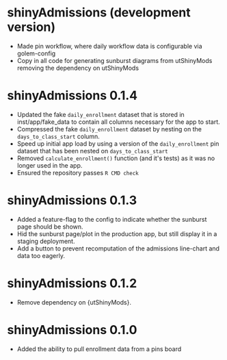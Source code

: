 # shinyAdmissions (development version)

* Made pin workflow, where daily workflow data is configurable via golem-config
* Copy in all code for generating sunburst diagrams from utShinyMods removing the dependency on
  utShinyMods

# shinyAdmissions 0.1.4

* Updated the fake `daily_enrollment` dataset that is stored in inst/app/fake_data to contain all
  columns necessary for the app to start.
* Compressed the fake `daily_enrollment` dataset by nesting on the `days_to_class_start` column.
* Speed up initial app load by using a version of the `daily_enrollment` pin dataset that has been
  nested on `days_to_class_start`
* Removed `calculate_enrollment()` function (and it's tests) as it was no longer used in the app.
* Ensured the repository passes `R CMD check`

# shinyAdmissions 0.1.3

* Added a feature-flag to the config to indicate whether the sunburst page should be shown.
* Hid the sunburst page/plot in the production app, but still display it in a staging deployment.
* Add a button to prevent recomputation of the admissions line-chart and data too eagerly.

# shinyAdmissions 0.1.2

* Remove dependency on {utShinyMods}.

# shinyAdmissions 0.1.0

* Added the ability to pull enrollment data from a pins board
